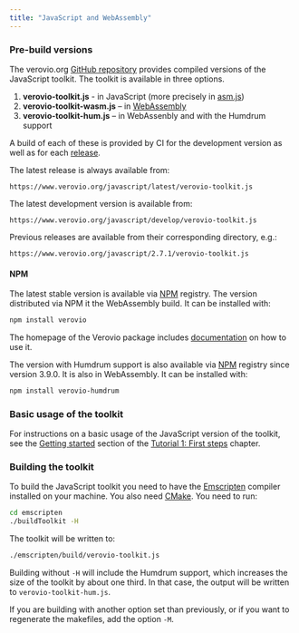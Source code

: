 ```yaml
---
title: "JavaScript and WebAssembly"
---
```


### Pre-build versions

The verovio.org [GitHub repository](https://github.com/rism-digital/verovio.org) provides compiled versions of the JavaScript toolkit. The toolkit is available in three options.

1. **verovio-toolkit.js** - in JavaScript (more precisely in [asm.js](https://asmjs.org))
2. **verovio-toolkit-wasm.js** – in [WebAssembly](https://webassembly.org/)
3. **verovio-toolkit-hum.js** – in WebAssenbly and with the Humdrum support

A build of each of these is provided by CI for the development version as well as for each [release](https://github.com/rism-digital/verovio/releases).

The latest release is always available from:

```
https://www.verovio.org/javascript/latest/verovio-toolkit.js
```

The latest development version is available from:

```
https://www.verovio.org/javascript/develop/verovio-toolkit.js
```

Previous releases are available from their corresponding directory, e.g.:

```
https://www.verovio.org/javascript/2.7.1/verovio-toolkit.js
```

#### NPM

The latest stable version is available via [NPM](https://www.npmjs.com/package/verovio) registry. The version distributed via NPM it the WebAssembly build. It can be installed with:

```bash
npm install verovio
```

The homepage of the Verovio package includes [documentation](https://www.npmjs.com/package/verovio#usage) on how to use it.

The version with Humdrum support is also available via [NPM](https://www.npmjs.com/package/verovio-humdrum) registry since version 3.9.0. It is also in WebAssembly. It can be installed with:

```bash
npm install verovio-humdrum
```

### Basic usage of the toolkit

For instructions on a basic usage of the JavaScript version of the toolkit, see the [Getting started](/first-steps/getting-started.html) section of the [Tutorial 1: First steps](/first-steps/) chapter.

### Building the toolkit

 To build the JavaScript toolkit you need to have the <a href="http://www.emscripten.org" target="_blank">Emscripten</a> compiler installed on your machine. You also need [CMake](https://cmake.org). You need to run:

```bash
cd emscripten
./buildToolkit -H
```

The toolkit will be written to:

```bash
./emscripten/build/verovio-toolkit.js
```

Building without `-H` will include the Humdrum support, which increases the size of the toolkit by about one third. In that case, the output will be written to `verovio-toolkit-hum.js`.

If you are building with another option set than previously, or if you want to regenerate the makefiles, add the option `-M`.
